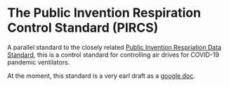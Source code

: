 # The Public Invention Respiration Control Standard (PIRCS)
A parallel standard to the closely related [Public Invention Respriation Data Standard](https://github.com/PubInv/respiration-data-standard), this is a control standard for controlling air drives for COVID-19 pandemic ventilators.

At the moment, this standard is a very earl draft as a [google doc](https://docs.google.com/document/d/1GAtxZuAMIIyBtoIOIv2E33LgPCoJRNjkZKz-jUzVjy4/edit#heading=h.7386erwqsdnv).
